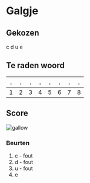 # Galgje

## Gekozen
c
d
u
e

## Te raden woord

|.|.|.|.|.|.|.|.|
|-|-|-|-|-|-|-|-|
|1|2|3|4|5|6|7|8|

## Score
![gallow](./images/4.png)

### Beurten
1. c - fout
2. d - fout
3. u - fout
4. e